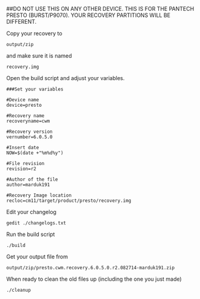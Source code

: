 ##DO NOT USE THIS ON ANY OTHER DEVICE.
THIS IS FOR THE PANTECH PRESTO (BURST/P9070).
YOUR RECOVERY PARTITIONS WILL BE DIFFERENT.

Copy your recovery to

````
output/zip
````
and make sure it is named 
````
recovery.img
````

Open the build script and adjust your variables.

````
###Set your variables

#Device name
device=presto

#Recovery name
recoveryname=cwm

#Recovery version
vernumber=6.0.5.0

#Insert date
NOW=$(date +"%m%d%y")

#File revision
revision=r2

#Author of the file
author=marduk191

#Recovery Image location
recloc=cm11/target/product/presto/recovery.img
````

Edit your changelog

````
gedit ./changelogs.txt
````

Run the build script

````
./build
````

Get your output file from

````
output/zip/presto.cwm.recovery.6.0.5.0.r2.082714-marduk191.zip
````

When ready to clean the old files up (including the one you just made)

````
./cleanup
````